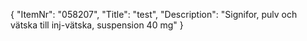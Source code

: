 {
  "ItemNr": "058207",
  "Title": "test",
  "Description": "Signifor, pulv och vätska till inj-vätska, suspension 40 mg"
}